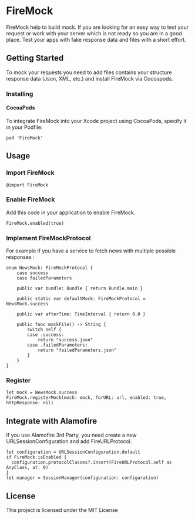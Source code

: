 # FireMock
FireMock help to build mock. If you are looking for an easy way to test your request or work with your server which is not ready so you are in a good place. Test your apps with fake response data and files with a short effort.

## Getting Started

To mock your requests you need to add files contains your structure response data (Json, XML, etc.) and install FireMock via Cocoapods.

### Installing

#### CocoaPods

To integrate FireMock into your Xcode project using CocoaPods, specify it in your Podfile:

```
pod 'FireMock'
```

## Usage

### Import FireMock

```
@import FireMock
```

### Enable FireMock

Add this code in your application to enable FireMock.

```
FireMock.enabled(true)
```

### Implement FireMockProtocol

For example if you have a service to fetch news with multiple possible responses :

```
enum NewsMock: FireMockProtocol {
    case success
    case failedParameters

    public var bundle: Bundle { return Bundle.main }

    public static var defaultMock: FireMockProtocol =  NewsMock.success

    public var afterTime: TimeInterval { return 0.0 }

    public func mockFile() -> String {
        switch self {
        case .success:
            return "success.json"
        case .failedParameters:
            return "failedParameters.json"
        }
    }
}
```

### Register

```
let mock = NewsMock.success
FireMock.registerMock(mock: mock, forURL: url, enabled: true, httpResponse: nil)
```

## Integrate with Alamofire

If you use Alamofire 3rd Party, you need create a new URLSessionConfiguration and add FireURLProtocol.

```
let configuration = URLSessionConfiguration.default
if FireMock.isEnabled {
  configuration.protocolClasses?.insert(FireURLProtocol.self as AnyClass, at: 0)
}
let manager = SessionManager(configuration: configuration)
```

## License

This project is licensed under the MIT License
